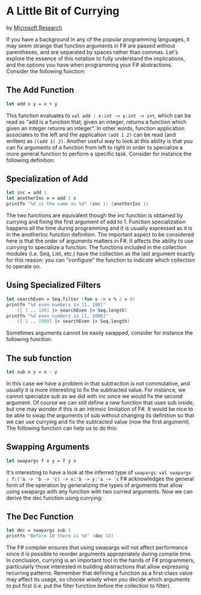 # A Little Bit of Currying

by [Microsoft Research](https://www.microsoft.com/en-us/research/)

If you have a background in any of the popular programming languages, it may seem strange that function arguments in F# are passed without parentheses, and are separated by spaces rather than commas. Let's explore the essence of this notation to fully understand the implications, and the options you have when programming your F# abstractions. Consider the following function:

## The Add Function

```fsharp
let add x y = x + y
```

This function evaluates to `val add : x:int -> y:int -> int`, which can be read as "add is a function that, given an integer, returns a function which given an integer returns an integer". In other words, function application associates to the left and the application `(add 1 2)` can be read (and written) as `((add 1) 2)`. Another useful way to look at this ability is that you can fix arguments of a function from left to right in order to specialize a more general function to perform a specific task. Consider for instance the following definition:

## Specialization of Add

```fsharp
let inc = add 1
let anotherInc x = add 1 x
printfn "%d is the same as %d" (inc 1) (anotherInc 1)
```

The two functions are equivalent though the inc function is obtained by currying and fixing the first argument of add to 1. Function specialization happens all the time during programming and it is usually expressed as it is in the anotherInc function definition.
The important aspect to be considered here is that the order of arguments matters in F#. It affects the ability to use currying to specialize a function. The functions included in the collection modules (i.e. Seq, List, etc.) have the collection as the last argument exactly for this reason: you can "configure" the function to indicate which collection to operate on.

## Using Specialized Filters

```fsharp
let searchEven = Seq.filter (fun v -> v % 2 = 0)
printfn "%d even numbers in [1, 100]"
    ([ 1 .. 100] |> searchEven |> Seq.length)
printfn "%d even numbers in [1, 1000]"
    ([ 1 .. 1000] |> searchEven |> Seq.length)
```

Sometimes arguments cannot be easily swapped, consider for instance the following function:

## The sub function

```fsharp
let sub x y = x - y
```

In this case we have a problem in that subtraction is not commutative, and usually it is more interesting to fix the subtracted value. For instance, we cannot specialize sub as we did with inc since we would fix the second argument. Of course we can still define a new function that uses sub inside, but one may wonder if this is an intrinsic limitation of F#.
It would be nice to be able to swap the arguments of sub without changing its definition so that we can use currying and fix the subtracted value (now the first argument). The following function can help us to do this:

## Swapping Arguments

```fsharp
let swapargs f x y = f y x
```

It's interesting to have a look at the inferred type of `swapargs`:
`val swapargs : f:('a -> 'b -> 'c) -> x:'b -> y:'a -> 'c`
F# acknowledges the general form of the operation by generalizing the types of arguments that allow using swapargs with any function with two curried arguments. Now we can derive the dec function using currying:

## The Dec Function

```fsharp
let dec = swapargs sub 1
printfn "Before 10 there is %d" (dec 10)
```

The F# compiler ensures that using swapargs will not affect performance since it is possible to reorder arguments appropriately during compile time.
In conclusion, currying is an important tool in the hands of F# programmers, particularly those interested in building abstractions that allow expressing recurring patterns. Remember that defining a function as a first-class value may affect its usage, so choose wisely when you decide which arguments to put first (i.e. put the filter function before the collection to filter).